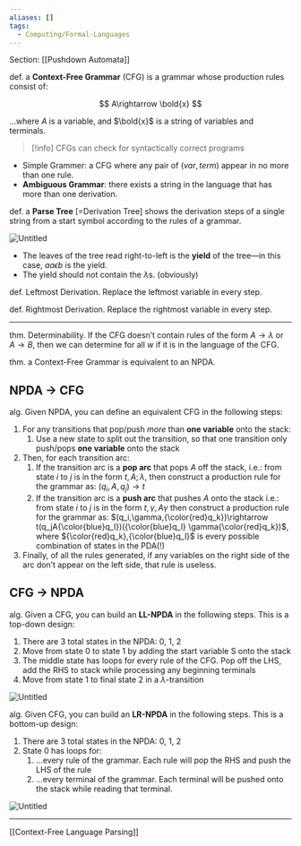 ```yaml
---
aliases: []
tags:
  - Computing/Formal-Languages
---
```


Section: [[Pushdown Automata]]

def. a **Context-Free Grammar** (CFG) is a grammar whose production rules consist of:

$$
A\rightarrow \bold{x}
$$

…where $A$ is a variable, and $\bold{x}$ is a string of variables and terminals.

> [!info] CFGs can check for syntactically correct programs

- Simple Grammer: a CFG where any pair of $(var,term)$ appear in no more than one rule.
- **Ambiguous Grammar**: there exists a string in the language that has more than one derivation.

def. a **Parse Tree** [=Derivation Tree] shows the derivation steps of a single string from a start symbol according to the rules of a grammar.

![Untitled](Untitled%203.png)

- The leaves of the tree read right-to-left is the **yield** of the tree—in this case, $aa\epsilon b$ is the yield.
- The yield should not contain the $\lambda$s. (obviously)

def. Leftmost Derivation. Replace the leftmost variable in every step.

def. Rightmost Derivation. Replace the rightmost variable in every step.

---

thm. Determinability. If the CFG doesn’t contain rules of the form $A\rightarrow\lambda$ or $A\rightarrow B$, then we can determine for all $w$ if it is in the language of the CFG.

thm. a Context-Free Grammar is equivalent to an NPDA.

## NPDA → CFG

alg. Given NPDA, you can define an equivalent CFG in the following steps:

1. For any transitions that pop/push _more_ than **one variable** onto the stack:
   1. Use a new state to split out the transition, so that one transition only push/pops **one variable** onto the stack
2. Then, for each transition arc:
   1. If the transition arc is a **pop arc** that pops $A$ off the stack, i.e.:
      from state $i$ to $j$ is in the form $t,A;\lambda$,
      then construct a production rule for the grammar as:
      $(q_i,A,q_j)\rightarrow t$
   2. If the transition arc is a **push arc** that pushes $A$ onto the stack i.e.:
      from state $i$ to $j$ is in the form $t,\gamma,A\gamma$
      then construct a production rule for the grammar as:
      $(q_i,\gamma,{\color{red}q_k})\rightarrow t(q_jA{\color{blue}q_l})({\color{blue}q_l} \gamma{\color{red}q_k})$, where ${\color{red}q_k},{\color{blue}q_l}$ is every possible combination of states in the PDA(!)
3. Finally, of all the rules generated, if any variables on the right side of the arc don’t appear on the left side, that rule is useless.

## CFG → NPDA

alg. Given a CFG, you can build an **LL-NPDA** in the following steps. This is a top-down design:

1. There are 3 total states in the NPDA: 0, 1, 2
2. Move from state 0 to state 1 by adding the start variable S onto the stack
3. The middle state has loops for every rule of the CFG. Pop off the LHS, add the RHS to stack while processing any beginning terminals
4. Move from state 1 to final state 2 in a $\lambda$-transition

![Untitled](Untitled%201%201%201.png)

alg. Given CFG, you can build an **LR-NPDA** in the following steps. This is a bottom-up design:

1. There are 3 total states in the NPDA: 0, 1, 2
2. State 0 has loops for:
   1. …every rule of the grammar. Each rule will pop the RHS and push the LHS of the rule
   2. …every terminal of the grammar. Each terminal will be pushed onto the stack while reading that terminal.

![Untitled](Untitled%202%201.png)

---
[[Context-Free Language Parsing]]